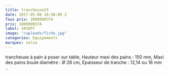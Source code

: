 ```yaml
---
title: trancheuse23
date: 2017-05-08 18:50:00 Z
faux prix: 2000000CFA
prix: 1800000CFA
label: 10%OFF
image: "/uploads/fiche.jpg"
categories: Equipements
marques: salva
---
```


trancheuse à pain à poser sur table, Hauteur maxi des pains : 150 mm, Maxi des pains boule diamétre : Ø 28 cm, Epaisseur de tranche : 12,14 ou 16 mm ..